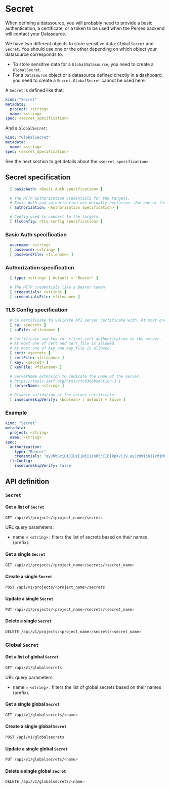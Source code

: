 # Secret

When defining a datasource, you will probably need to provide a basic authentication, a certificate, or a token to be
used when the Perses backend will contact your Datasource.

We have two different objects to store sensitive data: `GlobalSecret` and `Secret`.
You should use one or the other depending on which object your datasource corresponds to.

- To store sensitive data for a `GlobalDatasource`, you need to create a `GlobalSecret`.
- For a `Datasource` object or a datasource defined directly in a dashboard, you need to create a `Secret`. `GlobalSecret` cannot be used here.

A `Secret` is defined like that:

```yaml
kind: "Secret"
metadata:
  project: <string>
  name: <string>
spec: <secret_specification>
```

And a `GlobalSecret`:

```yaml
kind: "GlobalSecret"
metadata:
  name: <string>
spec: <secret_specification>
```

See the next section to get details about the `<secret_specification>`

## Secret specification

```yaml
  [ basicAuth: <Basic Auth specification> ]

  # The HTTP authorization credentials for the targets.
  # Basic Auth and authorization are mutually exclusive. Use one or the other not both at the same time.
  [ authorization: <Authorization specification> ]

  # Config used to connect to the targets.
  [ tlsConfig: <TLS Config specification> ]
```

### Basic Auth specification

```yaml
  username: <string>
  [ password: <string> ]
  [ passwordFile: <filename> ]
```

### Authorization specification

```yaml
  [ type: <string> | default = "Bearer" ]

  # The HTTP credentials like a Bearer token
  [ credentials: <string> ]
  [ credentialsFile: <filename> ]
```

### TLS Config specification

```yaml
  # CA certificate to validate API server certificate with. At most one of ca and ca_file is allowed.
  [ ca: <secret> ]
  [ caFile: <filename> ]

  # Certificate and key for client cert authentication to the server.
  # At most one of cert and cert_file is allowed.
  # At most one of key and key_file is allowed.
  [ cert: <secret> ]
  [ certFile: <filename> ]
  [ key: <secret> ]
  [ keyFile: <filename> ]

  # ServerName extension to indicate the name of the server.
  # https://tools.ietf.org/html/rfc4366#section-3.1
  [ serverName: <string> ]

  # Disable validation of the server certificate.
  [ insecureSkipVerify: <boolean> | default = false ]
```

### Example

```yaml
kind: "Secret"
metadata:
  project: <string>
  name: <string>
spec:
  authorization:
    type: "Bearer"
    credentials: "eyJhbGciOiJIUzI1NiIsInR5cCI6IkpXVCJ9.eyJzdWIiOiIxMjM0NTY3ODkwIiwibmFtZSI6IkpvaG4gRG9lIiwiaWF0IjoxNTE2MjM5MDIyfQ.SflKxwRJSMeKKF2QT4fwpMeJf36POk6yJV_adQssw5c"
  tlsConfig:
    insecureSkipVerify: false
```

## API definition

### `Secret`

#### Get a list of `Secret`

```bash
GET /api/v1/projects/<project_name>/secrets
```

URL query parameters:

- name = `<string>` : filters the list of secrets based on their names (prefix).

#### Get a single `Secret`

```bash
GET /api/v1/projects/<project_name>/secrets/<secret_name>
```

#### Create a single `Secret`

```bash
POST /api/v1/projects/<project_name>/secrets
```

#### Update a single `Secret`

```bash
PUT /api/v1/projects/<project_name>/secrets/<secret_name>
```

#### Delete a single `Secret`

```bash
DELETE /api/v1/projects/<project_name>/secrets/<secret_name>
```

### Global `Secret`

#### Get a list of global `Secret`

```bash
GET /api/v1/globalsecrets
```

URL query parameters:

- name = `<string>` : filters the list of global secrets based on their names (prefix).

#### Get a single global `Secret`

```bash
GET /api/v1/globalsecrets/<name>
```

#### Create a single global `Secret`

```bash
POST /api/v1/globalsecrets
```

#### Update a single global `Secret`

```bash
PUT /api/v1/globalsecrets/<name>
```

#### Delete a single global `Secret`

```bash
DELETE /api/v1/globalsecrets/<name>
```
